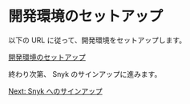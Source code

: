 # 開発環境のセットアップ

以下の URL に従って、開発環境をセットアップします。

[開発環境のセットアップ](https://catalog.workshops.aws/sec4devs/ja-JP/module1/your-own-account/aws-cloud9)

終わり次第、 Snyk のサインアップに進みます。

[Next: Snyk へのサインアップ](./snyk_sign_up.md)